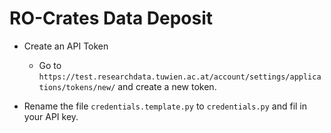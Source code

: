 # RO-Crates Data Deposit


- Create an API Token
    - Go to `https://test.researchdata.tuwien.ac.at/account/settings/applications/tokens/new/` and create a new token.

- Rename the file `credentials.template.py` to `credentials.py` and fil in your API key.
